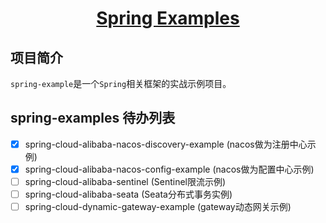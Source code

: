 <h1 align="center"><a href="https://github.com/xiaomizhou2" target="_blank">Spring Examples</a></h1>

## 项目简介
`spring-example`是一个`Spring`相关框架的实战示例项目。

## spring-examples 待办列表

- [x] spring-cloud-alibaba-nacos-discovery-example (nacos做为注册中心示例) 
- [x] spring-cloud-alibaba-nacos-config-example (nacos做为配置中心示例)
- [ ] spring-cloud-alibaba-sentinel (Sentinel限流示例)
- [ ] spring-cloud-alibaba-seata (Seata分布式事务实例)
- [ ] spring-cloud-dynamic-gateway-example (gateway动态网关示例)

